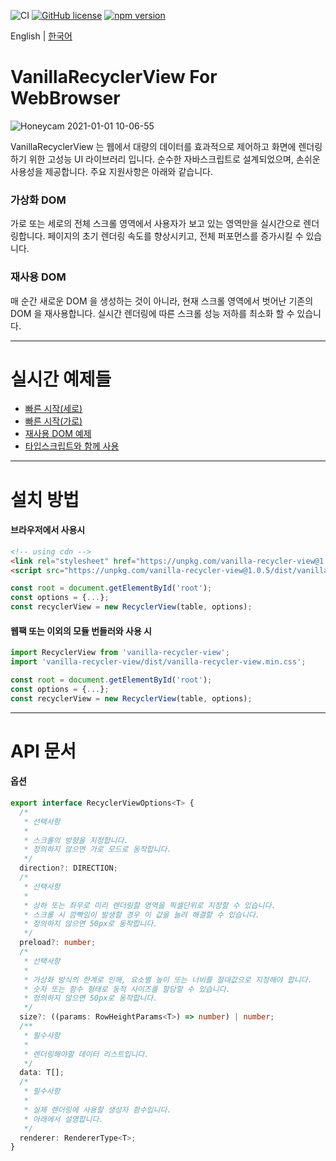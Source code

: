![CI](https://github.com/winetree94/VanillaRecyclerView/workflows/CI/badge.svg?branch=master)
[![GitHub license](https://img.shields.io/github/license/winetree94/VanillaRecyclerView)](https://github.com/winetree94/VanillaRecyclerView/blob/master/LICENSE)
[![npm version](https://badge.fury.io/js/vanilla-recycler-view.svg)](https://badge.fury.io/js/vanilla-recycler-view)

English | [한국어](https://github.com/winetree94/VanillaRecyclerView/blob/master/readme/readme-kr.md)

# VanillaRecyclerView For WebBrowser

![Honeycam 2021-01-01 10-06-55](https://user-images.githubusercontent.com/51369962/103431777-0f542c00-4c19-11eb-8148-269f7e62a491.gif)

VanillaRecyclerView 는 웹에서 대량의 데이터를 효과적으로 제어하고 화면에 렌더링하기 위한 고성능 UI 라이브러리 입니다. 순수한 자바스크립트로 설계되었으며, 손쉬운 사용성을 제공합니다. 주요 지원사항은 아래와 같습니다.

### 가상화 DOM

가로 또는 세로의 전체 스크롤 영역에서 사용자가 보고 있는 영역만을 실시간으로 렌더링합니다. 페이지의 초기 렌더링 속도를 향상시키고, 전체 퍼포먼스를 증가시킬 수 있습니다.

### 재사용 DOM

매 순간 새로운 DOM 을 생성하는 것이 아니라, 현재 스크롤 영역에서 벗어난 기존의 DOM 을 재사용합니다. 실시간 렌더링에 따른 스크롤 성능 저하를 최소화 할 수 있습니다.

---

# 실시간 예제들

- [빠른 시작(세로)](https://stackblitz.com/edit/vanilla-recycler-view-quickstart?file=index.js)
- [빠른 시작(가로)](https://stackblitz.com/edit/vanilla-recycler-view-quickstart?file=index.js)
- [재사용 DOM 예제](https://stackblitz.com/edit/vanilla-recycler-view-reusable-example?file=index.js)
- [타입스크립트와 함께 사용]()

---

# 설치 방법

#### 브라우저에서 사용시

```html
<!-- using cdn -->
<link rel="stylesheet" href="https://unpkg.com/vanilla-recycler-view@1.0.5/dist/vanilla-recycler-view.min.css">
<script src="https://unpkg.com/vanilla-recycler-view@1.0.5/dist/vanilla-recycler-view.min.js"></script>
```

```javascript
const root = document.getElementById('root');
const options = {...};
const recyclerView = new RecyclerView(table, options);
```

#### 웹팩 또는 이외의 모듈 번들러와 사용 시

```typescript
import RecyclerView from 'vanilla-recycler-view';
import 'vanilla-recycler-view/dist/vanilla-recycler-view.min.css';

const root = document.getElementById('root');
const options = {...};
const recyclerView = new RecyclerView(table, options);
```

---

# API 문서

#### 옵션

```typescript
export interface RecyclerViewOptions<T> {
  /*
   * 선택사항
   *
   * 스크롤의 방향을 지정합니다.
   * 정의하지 않으면 가로 모드로 동작합니다.
   */
  direction?: DIRECTION;
  /*
   * 선택사항
   *
   * 상하 또는 좌우로 미리 렌더링할 영역을 픽셀단위로 지정할 수 있습니다.
   * 스크롤 시 깜빡임이 발생할 경우 이 값을 늘려 해결할 수 있습니다.
   * 정의하지 않으면 50px로 동작합니다.
   */
  preload?: number;
  /*
   * 선택사항
   *
   * 가상화 방식의 한계로 인해, 요소별 높이 또는 너비를 절대값으로 지정해야 합니다.
   * 숫자 또는 함수 형태로 동적 사이즈를 할당할 수 있습니다.
   * 정의하지 않으면 50px로 동작합니다.
   */
  size?: ((params: RowHeightParams<T>) => number) | number;
  /**
   * 필수사항
   * 
   * 렌더링해야할 데이터 리스트입니다.
   */
  data: T[];
  /*
   * 필수사항
   *
   * 실제 렌더링에 사용할 생성자 함수입니다.
   * 아래에서 설명합니다.
   */
  renderer: RendererType<T>;
}
```